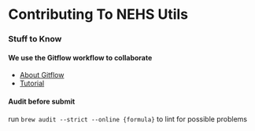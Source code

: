 # Contributing To NEHS Utils

<a name="stuff-to-know"></a>
### Stuff to Know

#### We use the Gitflow workflow to collaborate
- [About Gitflow](https://nvie.com/posts/a-successful-git-branching-model/)
- [Tutorial](https://www.atlassian.com/git/tutorials/comparing-workflows/gitflow-workflow)

#### Audit before submit
run `brew audit --strict --online {formula}` to lint for possible problems

